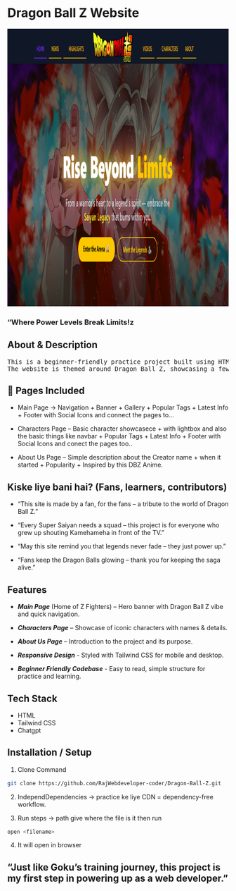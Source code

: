 <!-- heading of the website -->
<h1>Dragon Ball Z Website</h1>

<!-- images of website -->
<img width="1317" height="630" alt="image" src="/images/readme-banner.png"/>


<!-- puchline -->
### “Where Power Levels Break Limits!z

## About & Description
<pre>This is a beginner-friendly practice project built using HTML and Tailwind CSS with the guidance of ChatGPT. 
The website is themed around Dragon Ball Z, showcasing a few key sections to practice layout and styling.</pre>

## 📄 Pages Included  
* Main Page -> Navigation + Banner + Gallery + Popular Tags + Latest Info + Footer with Social Icons and connect the pages to...

* Characters Page – Basic character showcasece + with lightbox and also the basic things like navbar + Popular Tags + Latest Info + Footer with Social Icons and conect the pages too..

* About Us Page – Simple description about the Creator name + when it started + Popularity + Inspired by this DBZ Anime. 

## Kiske liye bani hai? (Fans, learners, contributors)
+ “This site is made by a fan, for the fans – a tribute to the world of Dragon Ball Z.”

+ “Every Super Saiyan needs a squad – this project is for everyone who grew up shouting Kamehameha in front of the TV.”

+ “May this site remind you that legends never fade – they just power up.”

+ “Fans keep the Dragon Balls glowing – thank you for keeping the saga alive.”  

## Features  
* ***Main Page*** (Home of Z Fighters) – Hero banner with Dragon Ball Z vibe and quick navigation.

* ***Characters Page*** – Showcase of iconic characters with names & details.

* ***About Us Page*** – Introduction to the project and its purpose.  

* ***Responsive Design*** - Styled with Tailwind CSS for mobile and desktop. 

* ***Beginner Friendly Codebase*** - Easy to read, simple structure for practice and learning.

## Tech Stack
* HTML 
* Tailwind CSS
* Chatgpt

## Installation / Setup
1. Clone Command 
```bash 
git clone https://github.com/RajWebdeveloper-coder/Dragon-Ball-Z.git
```

2. IndependDependencies -> practice ke liye CDN = dependency-free workflow.  

3. Run steps -> path give where the file is it then run
```bash 
open <filename>
```

4. It will open in browser 

## “Just like Goku’s training journey, this project is my first step in powering up as a web developer.” 
